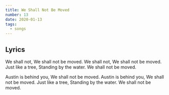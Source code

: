 ```yaml
---
title: We Shall Not Be Moved
number: 13
date: 2020-01-13
tags:
  - songs
---
```


## Lyrics
We shall not, 
We shall not be moved.
We shall not,
We shall not be moved.
Just like a tree,
Standing by the water.
We shall not be moved.

Austin is behind you,
We shall not be moved.
Austin is behind you,
We shall not be moved.
Just like a tree,
Standing by the water.
We shall not be moved.

